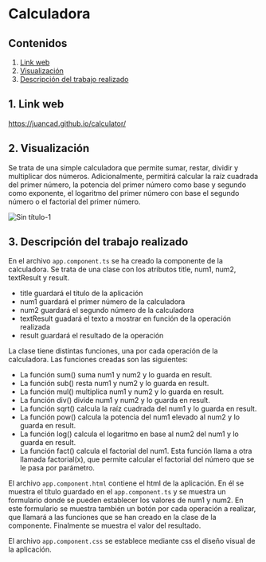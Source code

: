# Calculadora

## Contenidos 
1. [Link web](#link-web)
2. [Visualización](#visualizacion)
3. [Descripción del trabajo realizado](#descripcion)

## 1. Link web <a name="link-web"/>
https://juancad.github.io/calculator/

## 2. Visualización <a name="visualizacion"/>

Se trata de una simple calculadora que permite sumar, restar, dividir y multiplicar dos números.
Adicionalmente, permitirá calcular la raíz cuadrada del primer número, la potencia del primer número como base y segundo como exponente, el logaritmo del primer número con base el segundo número o el factorial del primer número.

![Sin título-1](https://user-images.githubusercontent.com/91132611/161382008-51a9903e-07e2-42ff-bf5e-d48207e01301.png)

## 3. Descripción del trabajo realizado <a name="descripcion"/>

En el archivo `app.component.ts` se ha creado la componente de la calculadora. Se trata de una clase con los atributos title, num1, num2, textResult y result.
- title guardará el título de la aplicación
- num1 guardará el primer número de la calculadora
- num2 guardará el segundo número de la calculadora
- textResult guadará el texto a mostrar en función de la operación realizada
- result guardará el resultado de la operación

La clase tiene distintas funciones, una por cada operación de la calculadora. Las funciones creadas son las siguientes:
- La función sum() suma num1 y num2 y lo guarda en result.
- La función sub() resta num1 y num2 y lo guarda en result.
- La función mul() multiplica num1 y num2 y lo guarda en result.
- La función div() divide num1 y num2 y lo guarda en result.
- La función sqrt() calcula la raíz cuadrada del num1 y lo guarda en result.
- La función pow() calcula la potencia del num1 elevado al num2 y lo guarda en result.
- La función log() calcula el logaritmo en base al num2 del num1 y lo guarda en result.
- La función fact() calcula el factorial del num1. Esta función llama a otra llamada factorial(x), que permite calcular el factorial del número que se le pasa por parámetro.

El archivo `app.component.html` contiene el html de la aplicación. En él se muestra el título guardado en el `app.component.ts` y se muestra un formulario donde se pueden establecer los valores de num1 y num2. En este formulario se muestra también un botón por cada operación a realizar, que llamará a las funciones que se han creado en la clase de la componente. Finalmente se muestra el valor del resultado.

El archivo `app.component.css` se establece mediante css el diseño visual de la aplicación. 
